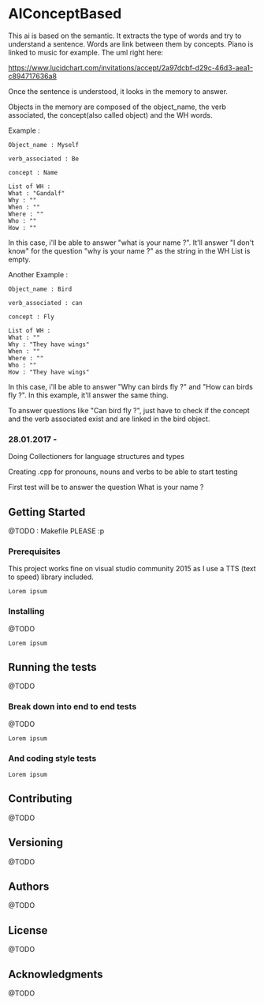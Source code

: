 # AIConceptBased

This ai is based on the semantic. It extracts the type of words and try to understand a sentence. Words are link between them by concepts. Piano is linked to music for example.
The uml right here: 

https://www.lucidchart.com/invitations/accept/2a97dcbf-d29c-46d3-aea1-c894717636a8

Once the sentence is understood, it looks in the memory to answer. 

Objects in the memory are composed of the object_name, the verb associated, the concept(also called object) and the WH words.

Example :
```
Object_name : Myself

verb_associated : Be

concept : Name

List of WH :
What : "Gandalf"
Why : ""
When : ""
Where : ""
Who : ""
How : ""
```

In this case, i'll be able to answer "what is your name ?". It'll answer "I don't know" for the question "why is your name ?" as the string in the WH List is empty.


Another Example :
```
Object_name : Bird

verb_associated : can

concept : Fly

List of WH :
What : ""
Why : "They have wings"
When : ""
Where : ""
Who : ""
How : "They have wings"
```

In this case, i'll be able to answer "Why can birds fly ?" and "How can birds fly ?". In this example, it'll answer the same thing.

To answer questions like "Can bird fly ?", just have to check if the concept and the verb associated exist and are linked in the bird object.


### 28.01.2017 -

Doing Collectioners for language structures and types 

Creating .cpp for pronouns, nouns and verbs to be able to start testing

First test will be to answer the question What is your name ?



## Getting Started

@TODO : Makefile PLEASE :p

### Prerequisites

This project works fine on visual studio community 2015 as I use a TTS (text to speed) library included.

```
Lorem ipsum
```

### Installing

@TODO

```
Lorem ipsum
```


## Running the tests

@TODO

### Break down into end to end tests

@TODO

```
Lorem ipsum
```

### And coding style tests



```
Lorem ipsum
```


## Contributing

@TODO

## Versioning

@TODO

## Authors

@TODO

## License

@TODO

## Acknowledgments

@TODO
